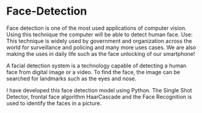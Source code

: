 # Face-Detection
Face detection is one of the most used applications of computer vision. Using this technique the computer will be able to detect human face.
Use:
This technique is widely used by government and organization across the world for surveillance and policing and many more uses cases.
We are also making the uses in daily life such as the face unlocking of our smartphone!

A facial detection system is a technology capable of detecting a human face from digital image or a video. To find the face, the image can be searched for landmarks such as the eyes and nose.

I have developed this face detection model using Python. The Single Shot Detector, frontal face algorithm HaarCascade and the Face Recognition is used to identify the faces in a picture.

